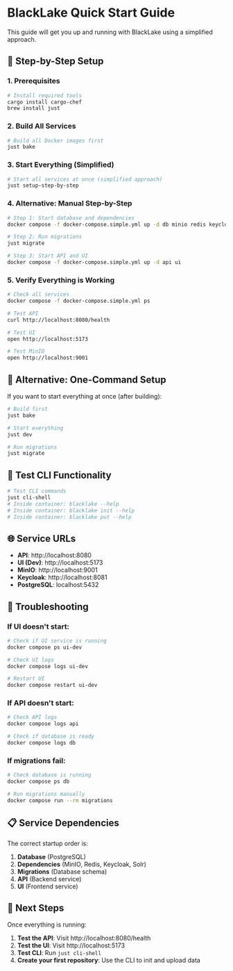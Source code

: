 # BlackLake Quick Start Guide

This guide will get you up and running with BlackLake using a simplified approach.

## 🚀 Step-by-Step Setup

### 1. Prerequisites
```bash
# Install required tools
cargo install cargo-chef
brew install just
```

### 2. Build All Services
```bash
# Build all Docker images first
just bake
```

### 3. Start Everything (Simplified)
```bash
# Start all services at once (simplified approach)
just setup-step-by-step
```

### 4. Alternative: Manual Step-by-Step
```bash
# Step 1: Start database and dependencies
docker compose -f docker-compose.simple.yml up -d db minio redis keycloak solr

# Step 2: Run migrations
just migrate

# Step 3: Start API and UI
docker compose -f docker-compose.simple.yml up -d api ui
```

### 5. Verify Everything is Working
```bash
# Check all services
docker compose -f docker-compose.simple.yml ps

# Test API
curl http://localhost:8080/health

# Test UI
open http://localhost:5173

# Test MinIO
open http://localhost:9001
```

## 🔧 Alternative: One-Command Setup

If you want to start everything at once (after building):

```bash
# Build first
just bake

# Start everything
just dev

# Run migrations
just migrate
```

## 🧪 Test CLI Functionality

```bash
# Test CLI commands
just cli-shell
# Inside container: blacklake --help
# Inside container: blacklake init --help
# Inside container: blacklake put --help
```

## 🌐 Service URLs

- **API**: http://localhost:8080
- **UI (Dev)**: http://localhost:5173
- **MinIO**: http://localhost:9001
- **Keycloak**: http://localhost:8081
- **PostgreSQL**: localhost:5432

## 🐛 Troubleshooting

### If UI doesn't start:
```bash
# Check if UI service is running
docker compose ps ui-dev

# Check UI logs
docker compose logs ui-dev

# Restart UI
docker compose restart ui-dev
```

### If API doesn't start:
```bash
# Check API logs
docker compose logs api

# Check if database is ready
docker compose logs db
```

### If migrations fail:
```bash
# Check database is running
docker compose ps db

# Run migrations manually
docker compose run --rm migrations
```

## 📋 Service Dependencies

The correct startup order is:
1. **Database** (PostgreSQL)
2. **Dependencies** (MinIO, Redis, Keycloak, Solr)
3. **Migrations** (Database schema)
4. **API** (Backend service)
5. **UI** (Frontend service)

## 🎯 Next Steps

Once everything is running:
1. **Test the API**: Visit http://localhost:8080/health
2. **Test the UI**: Visit http://localhost:5173
3. **Test CLI**: Run `just cli-shell`
4. **Create your first repository**: Use the CLI to init and upload data
